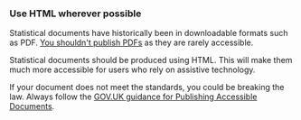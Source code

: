 ### Use HTML wherever possible

Statistical documents have historically been in downloadable formats such as PDF. [You shouldn't publish PDFs](https://gds.blog.gov.uk/2018/07/16/why-gov-uk-content-should-be-published-in-html-and-not-pdf/) as they are rarely accessible.

Statistical documents should be produced using HTML. This will make them much more accessible for users who rely on assistive technology.

If your document does not meet the standards, you could be breaking the law. Always follow the [GOV.UK guidance for Publishing Accessible Documents](https://www.gov.uk/guidance/publishing-accessible-documents).
